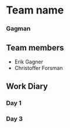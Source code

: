 # Team name
### Gagman

## Team members
- Erik Gagner
- Christoffer Forsman

## Work Diary

### Day 1

### Day 3
